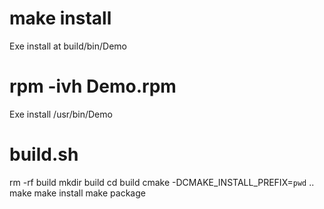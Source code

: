 # make install
Exe install at build/bin/Demo

# rpm -ivh Demo.rpm
Exe install /usr/bin/Demo

# build.sh
rm -rf build
mkdir build
cd build
cmake -DCMAKE_INSTALL_PREFIX=`pwd` ..
make
make install
make package
